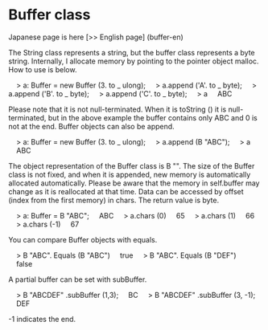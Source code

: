 # Buffer class

Japanese page is here [>> English page] (buffer-en)

The String class represents a string, but the buffer class represents a byte string. Internally, I allocate memory by pointing to the pointer object malloc. How to use is below.

    > a: Buffer = new Buffer (3. to _ ulong);
    > a.append ('A'. to _ byte);
    > a.append ('B'. to _ byte);
    > a.append ('C'. to _ byte);
    > a
    ABC

Please note that it is not null-terminated. When it is toString () it is null-terminated, but in the above example the buffer contains only ABC and 0 is not at the end.
Buffer objects can also be append.

    > a: Buffer = new Buffer (3. to _ ulong);
    > a.append (B "ABC");
    > a
    ABC

The object representation of the Buffer class is B "". The size of the Buffer class is not fixed, and when it is appended, new memory is automatically allocated automatically. Please be aware that the memory in self.buffer may change as it is reallocated at that time.
Data can be accessed by offset (index from the first memory) in chars. The return value is byte.

    > a: Buffer = B "ABC";
    ABC
    > a.chars (0)
    65
    > a.chars (1)
    66
    > a.chars (-1)
    67

You can compare Buffer objects with equals.

    > B "ABC". Equals (B "ABC")
    true
    > B "ABC". Equals (B "DEF")
    false

A partial buffer can be set with subBuffer.

    > B "ABCDEF" .subBuffer (1,3);
    BC
    > B "ABCDEF" .subBuffer (3, -1);
    DEF

-1 indicates the end.
